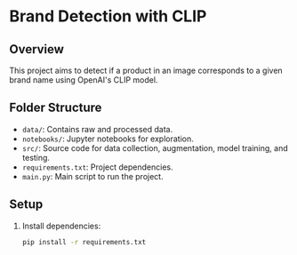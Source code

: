 # Brand Detection with CLIP

## Overview

This project aims to detect if a product in an image corresponds to a given brand name using OpenAI's CLIP model.

## Folder Structure

- `data/`: Contains raw and processed data.
- `notebooks/`: Jupyter notebooks for exploration.
- `src/`: Source code for data collection, augmentation, model training, and testing.
- `requirements.txt`: Project dependencies.
- `main.py`: Main script to run the project.

## Setup

1. Install dependencies:
   ```bash
   pip install -r requirements.txt
